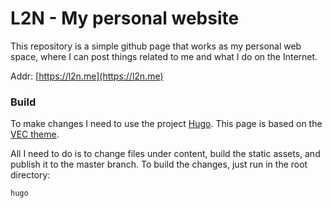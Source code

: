 # L2N - My personal website

This repository is a simple github page that works as my personal web space, where I can post things related to me and what I do on the Internet.

Addr: [https://l2n.me](https://l2n.me)

### Build

To make changes I need to use the project [Hugo](https://gohugo.io/getting-started/installing/). This page is based on the [VEC theme](https://themes.gohugo.io/hugo-theme-vec/).

All I need to do is to change files under content, build the static assets, and publish it to the master branch. To build the changes, just run in the root directory:

```bash
hugo
```
